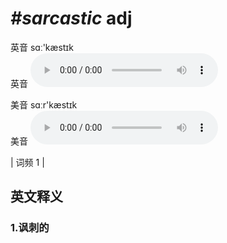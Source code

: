 # ***\#sarcastic*** adj
英音 sɑː'kæstɪk  
英音
<audio src="./media/sarcastic1.aac" controls="controls"></audio>

美音 sɑːr'kæstɪk  
美音
<audio src="./media/sarcastic2.aac" controls="controls"></audio>



| 词频 1 |  

英文释义
---
### 1.**讽刺的**  


